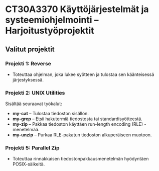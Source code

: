 # CT30A3370 Käyttöjärjestelmät ja systeemiohjelmointi – Harjoitustyöprojektit

## **Valitut projektit**
### **Projekti 1: Reverse**
- Toteuttaa ohjelman, joka lukee syötteen ja tulostaa sen käänteisessä järjestyksessä.

### **Projekti 2: UNIX Utilities**
Sisältää seuraavat työkalut:
- **my-cat** – Tulostaa tiedoston sisällön.
- **my-grep** – Etsii hakutermiä tiedostosta tai standardisyötteestä.
- **my-zip** – Pakkaa tiedoston käyttäen run-length encoding (RLE) -menetelmää.
- **my-unzip** – Purkaa RLE-pakatun tiedoston alkuperäiseen muotoon.

### **Projekti 5: Parallel Zip**
- Toteuttaa rinnakkaisen tiedostonpakkausmenetelmän hyödyntäen POSIX-säikeitä.
